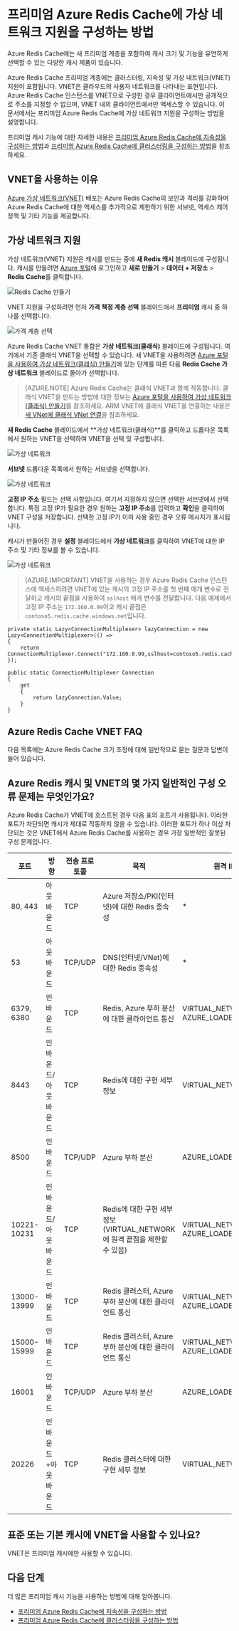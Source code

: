 <properties 
	pageTitle="프리미엄 Azure Redis Cache에 가상 네트워크 지원을 구성하는 방법" 
	description="프리미엄 계층 Azure Redis Cache 인스턴스에 대한 가상 네트워크 지원을 만들고 관리하는 방법에 대해 알아봅니다." 
	services="redis-cache" 
	documentationCenter="" 
	authors="steved0x" 
	manager="erikre" 
	editor=""/>

<tags 
	ms.service="cache" 
	ms.workload="tbd" 
	ms.tgt_pltfrm="cache-redis" 
	ms.devlang="na" 
	ms.topic="article" 
	ms.date="02/04/2016" 
	ms.author="sdanie"/>

# 프리미엄 Azure Redis Cache에 가상 네트워크 지원을 구성하는 방법
Azure Redis Cache에는 새 프리미엄 계층을 포함하여 캐시 크기 및 기능을 유연하게 선택할 수 있는 다양한 캐시 제품이 있습니다.

Azure Redis Cache 프리미엄 계층에는 클러스터링, 지속성 및 가상 네트워크(VNET) 지원이 포함됩니다. VNET은 클라우드의 사용자 네트워크를 나타내는 표현입니다. Azure Redis Cache 인스턴스를 VNET으로 구성한 경우 클라이언트에서만 공개적으로 주소를 지정할 수 없으며, VNET 내의 클라이언트에서만 액세스할 수 있습니다. 이 문서에서는 프리미엄 Azure Redis Cache에 가상 네트워크 지원을 구성하는 방법을 설명합니다.

프리미엄 캐시 기능에 대한 자세한 내용은 [프리미엄 Azure Redis Cache에 지속성을 구성하는 방법](cache-how-to-premium-persistence.md)과 [프리미엄 Azure Redis Cache에 클러스터링을 구성하는 방법](cache-how-to-premium-clustering.md)을 참조하세요.

## VNET을 사용하는 이유
[Azure 가상 네트워크(VNET)](https://azure.microsoft.com/services/virtual-network/) 배포는 Azure Redis Cache의 보안과 격리를 강화하며 Azure Redis Cache에 대한 액세스를 추가적으로 제한하기 위한 서브넷, 액세스 제어 정책 및 기타 기능을 제공합니다.

## 가상 네트워크 지원
가상 네트워크(VNET) 지원은 캐시를 만드는 중에 **새 Redis 캐시** 블레이드에 구성됩니다. 캐시를 만들려면 [Azure 포털](https://portal.azure.com)에 로그인하고 **새로 만들기** > **데이터 + 저장소** > **Redis Cache**를 클릭합니다.

![Redis Cache 만들기][redis-cache-new-cache-menu]

VNET 지원을 구성하려면 먼저 **가격 책정 계층 선택** 블레이드에서 **프리미엄** 캐시 중 하나를 선택합니다.

![가격 계층 선택][redis-cache-premium-pricing-tier]

Azure Redis Cache VNET 통합은 **가상 네트워크(클래식)** 블레이드에 구성됩니다. 여기에서 기존 클래식 VNET을 선택할 수 있습니다. 새 VNET을 사용하려면 [Azure 포털을 사용하여 가상 네트워크(클래식) 만들기](../virtual-network/virtual-networks-create-vnet-classic-pportal.md)에 있는 단계를 따른 다음 **Redis Cache 가상 네트워크** 블레이드로 돌아가 선택합니다.

>[AZURE.NOTE] Azure Redis Cache는 클래식 VNET과 함께 작동합니다. 클래식 VNET을 만드는 방법에 대한 정보는 [Azure 포털을 사용하여 가상 네트워크(클래식) 만들기](../virtual-network/virtual-networks-create-vnet-classic-pportal.md)를 참조하세요. ARM VNET에 클래식 VNET을 연결하는 내용은 [새 VNet에 클래식 VNet 연결](../virtual-network/virtual-networks-arm-asm-s2s.md)을 참조하세요.

**새 Redis Cache** 블레이드에서 **가상 네트워크(클래식)**를 클릭하고 드롭다운 목록에서 원하는 VNET을 선택하여 VNET을 선택 및 구성합니다.

![가상 네트워크][redis-cache-vnet]

**서브넷** 드롭다운 목록에서 원하는 서브넷을 선택합니다.

![가상 네트워크][redis-cache-vnet-ip]

**고정 IP 주소** 필드는 선택 사항입니다. 여기서 지정하지 않으면 선택한 서브넷에서 선택합니다. 특정 고정 IP가 필요한 경우 원하는 **고정 IP 주소**를 입력하고 **확인**을 클릭하여 VNET 구성을 저장합니다. 선택한 고정 IP가 이미 사용 중인 경우 오류 메시지가 표시됩니다.

캐시가 만들어진 경우 **설정** 블레이드에서 **가상 네트워크**를 클릭하여 VNET에 대한 IP 주소 및 기타 정보를 볼 수 있습니다.

![가상 네트워크][redis-cache-vnet-info]

>[AZURE.IMPORTANT] VNET을 사용하는 경우 Azure Redis Cache 인스턴스에 액세스하려면 VNET에 있는 캐시의 고정 IP 주소를 첫 번째 매개 변수로 전달하고 캐시의 끝점을 사용하여 `sslhost` 매개 변수를 전달합니다. 다음 예제에서 고정 IP 주소는 `172.160.0.99`이고 캐시 끝점은 `contoso5.redis.cache.windows.net`입니다.

	private static Lazy<ConnectionMultiplexer> lazyConnection = new Lazy<ConnectionMultiplexer>(() =>
	{
	    return ConnectionMultiplexer.Connect("172.160.0.99,sslhost=contoso5.redis.cache.windows.net,abortConnect=false,ssl=true,password=password");
	});
	
	public static ConnectionMultiplexer Connection
	{
	    get
	    {
	        return lazyConnection.Value;
	    }
	}

## Azure Redis Cache VNET FAQ

다음 목록에는 Azure Redis Cache 크기 조정에 대해 일반적으로 묻는 질문과 답변이 들어 있습니다.

## Azure Redis 캐시 및 VNET의 몇 가지 일반적인 구성 오류 문제는 무엇인가요?

Azure Redis Cache가 VNET에 호스트된 경우 다음 표의 포트가 사용됩니다. 이러한 포트가 차단되면 캐시가 제대로 작동하지 않을 수 있습니다. 이러한 포트가 하나 이상 차단되는 것은 VNET에서 Azure Redis Cache를 사용하는 경우 가장 일반적인 잘못된 구성 문제입니다.

| 포트 | 방향 | 전송 프로토콜 | 목적 | 원격 IP |
|-------------|------------------|--------------------|-----------------------------------------------------------------------------------|-------------------------------------|
| 80, 443 | 아웃바운드 | TCP | Azure 저장소/PKI(인터넷)에 대한 Redis 종속성 | * |
| 53 | 아웃바운드 | TCP/UDP | DNS(인터넷/VNet)에 대한 Redis 종속성 | * |
| 6379, 6380 | 인바운드 | TCP | Redis, Azure 부하 분산에 대한 클라이언트 통신 | VIRTUAL\_NETWORK, AZURE\_LOADBALANCER |
| 8443 | 인바운드/아웃바운드 | TCP | Redis에 대한 구현 세부 정보 | VIRTUAL\_NETWORK |
| 8500 | 인바운드 | TCP/UDP | Azure 부하 분산 | AZURE\_LOADBALANCER |
| 10221-10231 | 인바운드/아웃바운드 | TCP | Redis에 대한 구현 세부 정보(VIRTUAL\_NETWORK에 원격 끝점을 제한할 수 있음) | VIRTUAL\_NETWORK, AZURE\_LOADBALANCER |
| 13000-13999 | 인바운드 | TCP | Redis 클러스터, Azure 부하 분산에 대한 클라이언트 통신 | VIRTUAL\_NETWORK, AZURE\_LOADBALANCER |
| 15000-15999 | 인바운드 | TCP | Redis 클러스터, Azure 부하 분산에 대한 클라이언트 통신 | VIRTUAL\_NETWORK, AZURE\_LOADBALANCER |
| 16001 | 인바운드 | TCP/UDP | Azure 부하 분산 | AZURE\_LOADBALANCER |
| 20226 | 인바운드+아웃바운드 | TCP | Redis 클러스터에 대한 구현 세부 정보 | VIRTUAL\_NETWORK |




## 표준 또는 기본 캐시에 VNET을 사용할 수 있나요?

VNET은 프리미엄 캐시에만 사용할 수 있습니다.

## 다음 단계
더 많은 프리미엄 캐시 기능을 사용하는 방법에 대해 알아봅니다.

-	[프리미엄 Azure Redis Cache에 지속성을 구성하는 방법](cache-how-to-premium-persistence.md)
-	[프리미엄 Azure Redis Cache에 클러스터링을 구성하는 방법](cache-how-to-premium-clustering.md)





  
<!-- IMAGES -->

[redis-cache-new-cache-menu]: ./media/cache-how-to-premium-vnet/redis-cache-new-cache-menu.png

[redis-cache-premium-pricing-tier]: ./media/cache-how-to-premium-vnet/redis-cache-premium-pricing-tier.png

[redis-cache-vnet]: ./media/cache-how-to-premium-vnet/redis-cache-vnet.png

[redis-cache-vnet-ip]: ./media/cache-how-to-premium-vnet/redis-cache-vnet-ip.png

[redis-cache-vnet-info]: ./media/cache-how-to-premium-vnet/redis-cache-vnet-info.png

<!---HONumber=AcomDC_0309_2016-->
